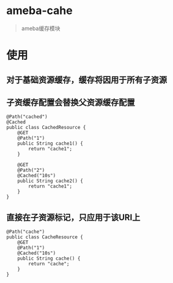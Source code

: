 ameba-cahe
==========

> ameba缓存模块

# 使用

## 对于基础资源缓存，缓存将因用于所有子资源
## 子资缓存配置会替换父资源缓存配置

```
@Path("cached")
@Cached
public class CachedResource {
    @GET
    @Path("1")
    public String cache1() {
        return "cache1";
    }
    
    @GET
    @Path("2")
    @Cached("10s")
    public String cache2() {
        return "cache1";
    }
}
```

## 直接在子资源标记，只应用于该URI上

```
@Path("cache")
public class CacheResource {
    @GET
    @Path("1")
    @Cached("10s")
    public String cache() {
        return "cache";
    }
}
```